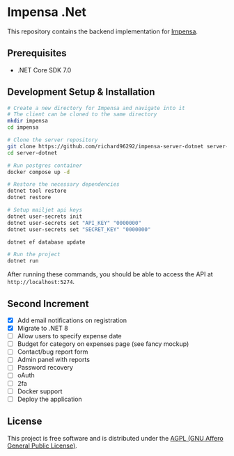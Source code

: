 # Impensa .Net

This repository contains the backend implementation for [Impensa](https://github.com/richard96292/impensa).

## Prerequisites

- .NET Core SDK 7.0

## Development Setup & Installation

```bash
# Create a new directory for Impensa and navigate into it
# The client can be cloned to the same directory
mkdir impensa
cd impensa

# Clone the server repository
git clone https://github.com/richard96292/impensa-server-dotnet server-dotnet
cd server-dotnet

# Run postgres container
docker compose up -d

# Restore the necessary dependencies
dotnet tool restore
dotnet restore

# Setup mailjet api keys
dotnet user-secrets init
dotnet user-secrets set "API_KEY" "0000000"
dotnet user-secrets set "SECRET_KEY" "0000000"

dotnet ef database update

# Run the project
dotnet run
```

After running these commands, you should be able to access the API at `http://localhost:5274`.

## Second Increment

- [x] Add email notifications on registration
- [x] Migrate to .NET 8
- [ ] Allow users to specify expense date
- [ ] Budget for category on expenses page (see fancy mockup)
- [ ] Contact/bug report form
- [ ] Admin panel with reports
- [ ] Password recovery
- [ ] oAuth
- [ ] 2fa
- [ ] Docker support
- [ ] Deploy the application

## License

This project is free software and is distributed under
the [AGPL (GNU Affero General Public License)](https://www.gnu.org/licenses/agpl-3.0.en.html).
